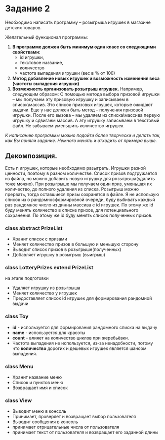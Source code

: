 # Задание 2

Необходимо написать программу – розыгрыша игрушек в магазине детских товаров.

Желательный функционал программы:
1. **В программе должен быть минимум один класс со следующими свойствами:**
   * id игрушки, 
   * текстовое название,
   * количество
   * частота выпадения игрушки (вес в % от 100)
2. **Метод добавление новых игрушек и возможность изменения веса (частоты выпадения игрушки)**
3. **Возможность организовать розыгрыш игрушек.**
Например, следующим образом:
С помощью метода выбора призовой игрушки – мы получаем эту призовую игрушку и записываем в список\массив.
Это список призовых игрушек, которые ожидают выдачи.
Еще у нас должен быть метод – получения призовой игрушки.
После его вызова – мы удаляем из списка\массива первую игрушку и сдвигаем массив. А эту игрушку записываем в текстовый файл.
Не забываем уменьшить количество игрушек

*К написанию программы можно подойти более творчески и делать так, как Вы поняли задание. Немного менять и отходить от примера выше.*

## Декомпозиция.
Есть n игрушек, которые необходимо разыграть. Игрушки разной ценности, поэтому в разном количестве.
Список призов подгружается из файла, но можно добавить новую игрушку для розыгрыша(удалить тоже можно). 
При розыгрыше мы получаем один приз, уменьшая их количество, до полного удаления из списка.
Розыгрыш можно прервать, тогда оставшиеся призы сохранятся в файле.
Я не использую список из о рандомносформировной очереди, 
буду выбивать каждый раз рандомное число из динны массива с id игрушек. По этому же id буду менять количество
в списке призов, для потенциального сохранения. По этому же id буду менять список полученных призов. 
### class abstract PrizeList
* Хранит список с призами
* Меняет количество призов в большую и меньшую сторону
* Выводит список призов в розыгрыше(полученных)
* Добавляет игрушку в розыгрыш (выигрыш)

### class LotteryPrizes extend PrizeList
на этапе подготовки
* Удаляет игрушку из розыгрыша
* Меняет количество у игрушек
* Предоставляет список id игрушек для формирования рандомной выдачи
 
### class Toy 
* **id** - используется для формирования рандомного списка на выдачу
* **name** - используется для красоты
* **count** - влияет на количество циклов при жеребьёвки.
* Частота выпадения не используется, из-за ненадобности, потому что **количество** дорогих и дешевых игрушек является шансом выпадения.

### class Menu
* Хранит название меню
* Список и пунктов меню
* Возвращает имя и список

### class View
* Выводит меню в консоль
* Принимает, проверяет и возвращает выбор пользователя
* Выводит сообщения в консоль
* принимает отрицательные числа от пользователя
* принимает текст от пользователя и возвращает его заданной длины




